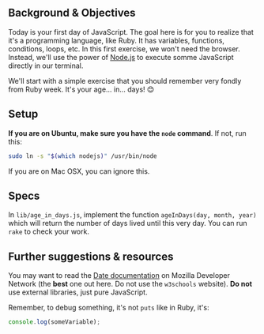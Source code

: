 ## Background & Objectives

Today is your first day of JavaScript. The goal here is for you to realize that it's
a programming language, like Ruby. It has variables, functions, conditions, loops, etc.
In this first exercise, we won't need the browser. Instead, we'll use the power of [Node.js](https://nodejs.org/en/) to execute somme JavaScript directly in our terminal.

We'll start with a simple exercise that you should remember very fondly from Ruby week. It's your age... in... days! 😊

## Setup

**If you are on Ubuntu, make sure you have the `node` command**. If not, run this:

```bash
sudo ln -s "$(which nodejs)" /usr/bin/node
```

If you are on Mac OSX, you can ignore this.

## Specs

In `lib/age_in_days.js`, implement the function `ageInDays(day, month, year)` which will return the number of days lived until this very day. You can run `rake` to check your work.

## Further suggestions & resources

You may want to read the [Date documentation](https://developer.mozilla.org/en-US/docs/Web/JavaScript/Reference/Global_Objects/Date)
on Mozilla Developer Network (the **best** one out here. Do not use the `w3schools` website). **Do not** use external libraries, just pure JavaScript.

Remember, to debug something, it's not `puts` like in Ruby, it's:

```js
console.log(someVariable);
```
